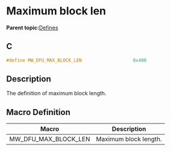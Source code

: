 # Maximum block len

**Parent topic:**[Defines](GUID-3FFCFF65-A6F1-4599-B34E-CAF44D7E9054.md)

## C

```c
#define MW_DFU_MAX_BLOCK_LEN                   0x400
```

## Description

The definition of maximum block length.

## Macro Definition

|Macro|Description|
|-----|-----------|
|MW\_DFU\_MAX\_BLOCK\_LEN|Maximum block length.|

